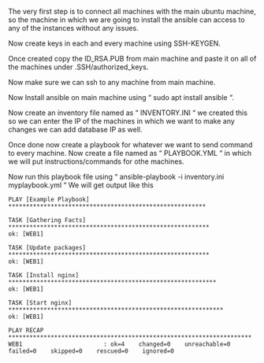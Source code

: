 The very first step is to connect all machines with the main ubuntu machine, so the machine in which we are going to install the ansible can access to any of the instances without any issues.

Now create keys in each and every machine using SSH-KEYGEN.

Once created copy the ID_RSA.PUB from main machine and paste it on all of the machines under .SSH/authorized_keys.

Now make sure we can ssh to any machine from main machine.

Now Install ansible on main machine using  “ sudo apt install ansible “.

Now create an inventory file named as “ INVENTORY.INI “ we created this so we can enter the IP of the machines in which we want to make any changes we can add database IP as well.

Once done now create a playbook for whatever we want to send command to every machine.
Now create a file named as “ PLAYBOOK.YML “ in which we will put instructions/commands for othe machines.

Now run this playbook file using “ ansible-playbook -i inventory.ini myplaybook.yml “
We will get output like this

```
PLAY [Example Playbook] ********************************************************

TASK [Gathering Facts] *********************************************************
ok: [WEB1]

TASK [Update packages] *********************************************************
ok: [WEB1]

TASK [Install nginx] ***********************************************************
ok: [WEB1]

TASK [Start nginx] *************************************************************
ok: [WEB1]

PLAY RECAP *********************************************************************
WEB1                       : ok=4    changed=0    unreachable=0    failed=0    skipped=0    rescued=0    ignored=0
```
